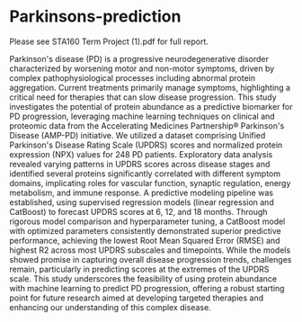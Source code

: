 # Parkinsons-prediction

Please see STA160 Term Project (1).pdf for full report.
 
Parkinson's disease (PD) is a progressive neurodegenerative disorder characterized by worsening motor and non-motor symptoms, driven by complex pathophysiological processes including abnormal protein aggregation. Current treatments primarily manage symptoms, highlighting a critical need for therapies that can slow disease progression. This study investigates the potential of protein abundance as a predictive biomarker for PD progression, leveraging machine learning techniques on clinical and proteomic data from the Accelerating Medicines Partnership® Parkinson's Disease (AMP-PD) initiative. We utilized a dataset comprising Unified Parkinson's Disease Rating Scale (UPDRS) scores and normalized protein expression (NPX) values for 248 PD patients. Exploratory data analysis revealed varying patterns in UPDRS scores across disease stages and identified several proteins significantly correlated with different symptom domains, implicating roles for vascular function, synaptic regulation, energy metabolism, and immune response. A predictive modeling pipeline was established, using supervised regression models (linear regression and CatBoost) to forecast UPDRS scores at 6, 12, and 18 months. Through rigorous model comparison and hyperparameter tuning, a CatBoost model with optimized parameters consistently demonstrated superior predictive performance, achieving the lowest Root Mean Squared Error (RMSE) and highest R2 across most UPDRS subscales and timepoints. While the models showed promise in capturing overall disease progression trends, challenges remain, particularly in predicting scores at the extremes of the UPDRS scale. This study underscores the feasibility of using protein abundance with machine learning to predict PD progression, offering a robust starting point for future research aimed at developing targeted therapies and enhancing our understanding of this complex disease.
